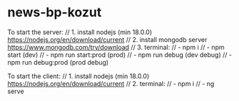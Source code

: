 # news-bp-kozut
To start the server:
// 1. install nodejs (min 18.0.0) https://nodejs.org/en/download/current
// 2. install mongodb server https://www.mongodb.com/try/download
// 3. terminal:
//              - npm i
//              - npm start (dev)
//              - npm run start:prod (prod)
//              - npm run debug (dev debug)
//              - npm run debug:prod (prod debug)

To start the client:
// 1. install nodejs (min 18.0.0) https://nodejs.org/en/download/current
// 2. terminal:
//              - npm i
//              - ng serve